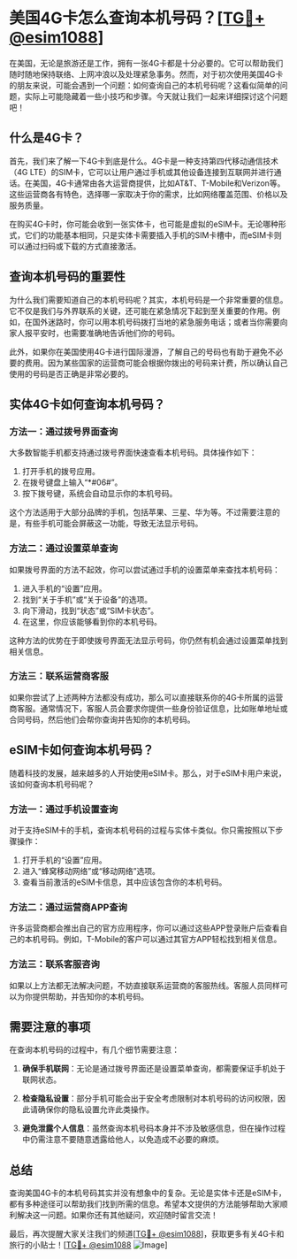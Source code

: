 # 美国4G卡怎么查询本机号码？[[TG💪+ @esim1088](https://t.me/s/esim1088)]

在美国，无论是旅游还是工作，拥有一张4G卡都是十分必要的。它可以帮助我们随时随地保持联络、上网冲浪以及处理紧急事务。然而，对于初次使用美国4G卡的朋友来说，可能会遇到一个问题：如何查询自己的本机号码呢？这看似简单的问题，实际上可能隐藏着一些小技巧和步骤。今天就让我们一起来详细探讨这个问题吧！

## 什么是4G卡？

首先，我们来了解一下4G卡到底是什么。4G卡是一种支持第四代移动通信技术（4G LTE）的SIM卡，它可以让用户通过手机或其他设备连接到互联网并进行通话。在美国，4G卡通常由各大运营商提供，比如AT&T、T-Mobile和Verizon等。这些运营商各有特色，选择哪一家取决于你的需求，比如网络覆盖范围、价格以及服务质量。

在购买4G卡时，你可能会收到一张实体卡，也可能是虚拟的eSIM卡。无论哪种形式，它们的功能基本相同，只是实体卡需要插入手机的SIM卡槽中，而eSIM卡则可以通过扫码或下载的方式直接激活。

## 查询本机号码的重要性

为什么我们需要知道自己的本机号码呢？其实，本机号码是一个非常重要的信息。它不仅是我们与外界联系的关键，还可能在紧急情况下起到至关重要的作用。例如，在国外迷路时，你可以用本机号码拨打当地的紧急服务电话；或者当你需要向家人报平安时，也需要准确地告诉他们你的号码。

此外，如果你在美国使用4G卡进行国际漫游，了解自己的号码也有助于避免不必要的费用。因为某些国家的运营商可能会根据你拨出的号码来计费，所以确认自己使用的号码是否正确是非常必要的。

## 实体4G卡如何查询本机号码？

### 方法一：通过拨号界面查询

大多数智能手机都支持通过拨号界面快速查看本机号码。具体操作如下：

1. 打开手机的拨号应用。
2. 在拨号键盘上输入“*#06#”。
3. 按下拨号键，系统会自动显示你的本机号码。

这个方法适用于大部分品牌的手机，包括苹果、三星、华为等。不过需要注意的是，有些手机可能会屏蔽这一功能，导致无法显示号码。

### 方法二：通过设置菜单查询

如果拨号界面的方法不起效，你可以尝试通过手机的设置菜单来查找本机号码：

1. 进入手机的“设置”应用。
2. 找到“关于手机”或“关于设备”的选项。
3. 向下滑动，找到“状态”或“SIM卡状态”。
4. 在这里，你应该能够看到你的本机号码。

这种方法的优势在于即使拨号界面无法显示号码，你仍然有机会通过设置菜单找到相关信息。

### 方法三：联系运营商客服

如果你尝试了上述两种方法都没有成功，那么可以直接联系你的4G卡所属的运营商客服。通常情况下，客服人员会要求你提供一些身份验证信息，比如账单地址或合同号码，然后他们会帮你查询并告知你的本机号码。

## eSIM卡如何查询本机号码？

随着科技的发展，越来越多的人开始使用eSIM卡。那么，对于eSIM卡用户来说，该如何查询本机号码呢？

### 方法一：通过手机设置查询

对于支持eSIM卡的手机，查询本机号码的过程与实体卡类似。你只需按照以下步骤操作：

1. 打开手机的“设置”应用。
2. 进入“蜂窝移动网络”或“移动网络”选项。
3. 查看当前激活的eSIM卡信息，其中应该包含你的本机号码。

### 方法二：通过运营商APP查询

许多运营商都会推出自己的官方应用程序，你可以通过这些APP登录账户后查看自己的本机号码。例如，T-Mobile的客户可以通过其官方APP轻松找到相关信息。

### 方法三：联系客服咨询

如果以上方法都无法解决问题，不妨直接联系运营商的客服热线。客服人员同样可以为你提供帮助，并告知你的本机号码。

## 需要注意的事项

在查询本机号码的过程中，有几个细节需要注意：

1. **确保手机联网**：无论是通过拨号界面还是设置菜单查询，都需要保证手机处于联网状态。
   
2. **检查隐私设置**：部分手机可能会出于安全考虑限制对本机号码的访问权限，因此请确保你的隐私设置允许此类操作。

3. **避免泄露个人信息**：虽然查询本机号码本身并不涉及敏感信息，但在操作过程中仍需注意不要随意透露给他人，以免造成不必要的麻烦。

## 总结

查询美国4G卡的本机号码其实并没有想象中的复杂。无论是实体卡还是eSIM卡，都有多种途径可以帮助我们找到所需的信息。希望本文提供的方法能够帮助大家顺利解决这一问题。如果你还有其他疑问，欢迎随时留言交流！

最后，再次提醒大家关注我们的频道[[TG💪+ @esim1088](https://t.me/s/esim1088)]，获取更多有关4G卡和旅行的小贴士！[[TG💪+ @esim1088](https://t.me/s/esim1088) ![Image](https://i.postimg.cc/4NQfJmqS/Snipaste-2025-05-13-00-14-12.png)]